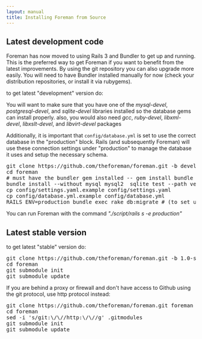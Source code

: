 ```yaml
---
layout: manual
title: Installing Foreman from Source
---
```


## Latest development code

Foreman has now moved to using Rails 3 and Bundler to get up and running. This is the preferred way to get Foreman if you want to benefit from the latest improvements. By using the git repository you can also upgrade more easily. You will need to have Bundler installed manually for now (check your distribution repositories, or install it via rubygems).

to get latest "development" version do:

You will want to make sure that you have one of the *mysql-devel*, *postgresql-devel*, and *sqlite-devel* libraries installed so the database gems can install properly. 
also, you would also need *gcc*, *ruby-devel*, *libxml-devel*, *libxslt-devel*, and *libvirt-devel* packages

Additionally, it is important that `config/database.yml` is set to use
the correct database in the "production" block. Rails (and subsequently
Foreman) will use these connection settings under "production" to manage
the database it uses and setup the necessary schema.

<pre>
git clone https://github.com/theforeman/foreman.git -b develop
cd foreman
# must have the bundler gem installed -- gem install bundle
bundle install --without mysql mysql2  sqlite test --path vendor # or postgresql
cp config/settings.yaml.example config/settings.yaml
cp config/database.yml.example config/database.yml
RAILS_ENV=production bundle exec rake db:migrate # (to set up database schema)
</pre>

You can run Foreman with the command *"./script/rails s -e production"*

## Latest stable version

to get latest "stable" version do:

<pre>
git clone https://github.com/theforeman/foreman.git -b 1.0-stable
cd foreman
git submodule init
git submodule update
</pre>

If you are behind a proxy or firewall and don't have access to Github
using the git protocol, use http protocol instead: 

<pre>
git clone https://github.com/theforeman/foreman.git foreman
cd foreman
sed -i 's/git:\/\//http:\/\//g' .gitmodules
git submodule init
git submodule update
</pre>
